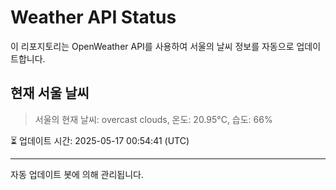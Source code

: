 
# Weather API Status

이 리포지토리는 OpenWeather API를 사용하여 서울의 날씨 정보를 자동으로 업데이트합니다.

## 현재 서울 날씨
> 서울의 현재 날씨: overcast clouds, 온도: 20.95°C, 습도: 66%

⏳ 업데이트 시간: 2025-05-17 00:54:41 (UTC)

---
자동 업데이트 봇에 의해 관리됩니다.
